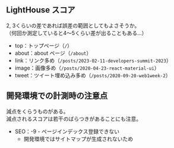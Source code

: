 ## LightHouse スコア

2, 3くらいの差であれば誤差の範囲としてもよさそうか。  
（何回か測定していると4～5くらい差が出ることもある...）

- top：トップページ（`/`）
- about：about ページ（`/about`）
- link：リンク多め（`/posts/2023-02-11-developers-summit-2023`）
- image：画像多め（`/posts/2020-04-23-react-material-ui`）
- tweet：ツイート埋め込み多め（`/posts/2020-09-20-web1week-2`）

## 開発環境での計測時の注意点
減点をくらうものがある。  
減点されるスコアは若干のばらつきがあることにも注意。

- SEO：-9 - ページインデックス登録できない
  - 開発環境ではサイトマップが生成されないため
